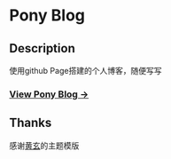 Pony Blog
========

Description
------------------
使用github Page搭建的个人博客，随便写写

### [View Pony Blog &rarr;](https://huangxuan.me) ### 

Thanks
------------------

感谢[黄玄](https://github.com/huxpro)的主题模版
